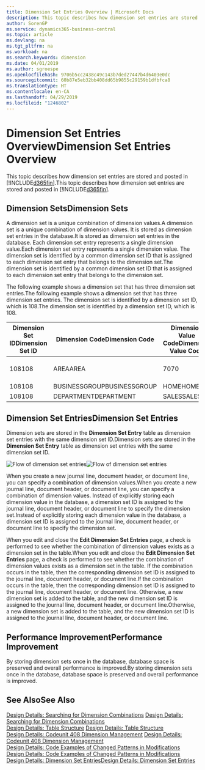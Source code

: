 ```yaml
---
title: Dimension Set Entries Overview | Microsoft Docs
description: This topic describes how dimension set entries are stored and posted in Dynamcis 365.
author: SorenGP
ms.service: dynamics365-business-central
ms.topic: article
ms.devlang: na
ms.tgt_pltfrm: na
ms.workload: na
ms.search.keywords: dimension
ms.date: 04/01/2019
ms.author: sgroespe
ms.openlocfilehash: 9706b5cc2438c49c143b7ded27447b4d6403e0dc
ms.sourcegitcommit: 60b87e5eb32bb408dd65b9855c29159b1dfbfca8
ms.translationtype: HT
ms.contentlocale: en-CA
ms.lasthandoff: 04/29/2019
ms.locfileid: "1246802"
---
```

# <a name="dimension-set-entries-overview"></a><span data-ttu-id="ccd9c-103">Dimension Set Entries Overview</span><span class="sxs-lookup"><span data-stu-id="ccd9c-103">Dimension Set Entries Overview</span></span>
<span data-ttu-id="ccd9c-104">This topic describes how dimension set entries are stored and posted in [!INCLUDE[d365fin](includes/d365fin_md.md)].</span><span class="sxs-lookup"><span data-stu-id="ccd9c-104">This topic describes how dimension set entries are stored and posted in [!INCLUDE[d365fin](includes/d365fin_md.md)].</span></span>  

## <a name="dimension-sets"></a><span data-ttu-id="ccd9c-105">Dimension Sets</span><span class="sxs-lookup"><span data-stu-id="ccd9c-105">Dimension Sets</span></span>  
<span data-ttu-id="ccd9c-106">A dimension set is a unique combination of dimension values.</span><span class="sxs-lookup"><span data-stu-id="ccd9c-106">A dimension set is a unique combination of dimension values.</span></span> <span data-ttu-id="ccd9c-107">It is stored as dimension set entries in the database.</span><span class="sxs-lookup"><span data-stu-id="ccd9c-107">It is stored as dimension set entries in the database.</span></span> <span data-ttu-id="ccd9c-108">Each dimension set entry represents a single dimension value.</span><span class="sxs-lookup"><span data-stu-id="ccd9c-108">Each dimension set entry represents a single dimension value.</span></span> <span data-ttu-id="ccd9c-109">The dimension set is identified by a common dimension set ID that is assigned to each dimension set entry that belongs to the dimension set.</span><span class="sxs-lookup"><span data-stu-id="ccd9c-109">The dimension set is identified by a common dimension set ID that is assigned to each dimension set entry that belongs to the dimension set.</span></span>  

<span data-ttu-id="ccd9c-110">The following example shows a dimension set that has three dimension set entries.</span><span class="sxs-lookup"><span data-stu-id="ccd9c-110">The following example shows a dimension set that has three dimension set entries.</span></span> <span data-ttu-id="ccd9c-111">The dimension set is identified by a dimension set ID, which is 108.</span><span class="sxs-lookup"><span data-stu-id="ccd9c-111">The dimension set is identified by a dimension set ID, which is 108.</span></span>  

|<span data-ttu-id="ccd9c-112">Dimension Set ID</span><span class="sxs-lookup"><span data-stu-id="ccd9c-112">Dimension Set ID</span></span>|<span data-ttu-id="ccd9c-113">Dimension Code</span><span class="sxs-lookup"><span data-stu-id="ccd9c-113">Dimension Code</span></span>|<span data-ttu-id="ccd9c-114">Dimension Value Code</span><span class="sxs-lookup"><span data-stu-id="ccd9c-114">Dimension Value Code</span></span>|<span data-ttu-id="ccd9c-115">Dimension Value Name</span><span class="sxs-lookup"><span data-stu-id="ccd9c-115">Dimension Value Name</span></span>|  
|----------------------|--------------------|--------------------------|--------------------------|  
|<span data-ttu-id="ccd9c-116">108</span><span class="sxs-lookup"><span data-stu-id="ccd9c-116">108</span></span>|<span data-ttu-id="ccd9c-117">AREA</span><span class="sxs-lookup"><span data-stu-id="ccd9c-117">AREA</span></span>|<span data-ttu-id="ccd9c-118">70</span><span class="sxs-lookup"><span data-stu-id="ccd9c-118">70</span></span>|<span data-ttu-id="ccd9c-119">America North</span><span class="sxs-lookup"><span data-stu-id="ccd9c-119">America North</span></span>|  
|<span data-ttu-id="ccd9c-120">108</span><span class="sxs-lookup"><span data-stu-id="ccd9c-120">108</span></span>|<span data-ttu-id="ccd9c-121">BUSINESSGROUP</span><span class="sxs-lookup"><span data-stu-id="ccd9c-121">BUSINESSGROUP</span></span>|<span data-ttu-id="ccd9c-122">HOME</span><span class="sxs-lookup"><span data-stu-id="ccd9c-122">HOME</span></span>|<span data-ttu-id="ccd9c-123">Home</span><span class="sxs-lookup"><span data-stu-id="ccd9c-123">Home</span></span>|  
|<span data-ttu-id="ccd9c-124">108</span><span class="sxs-lookup"><span data-stu-id="ccd9c-124">108</span></span>|<span data-ttu-id="ccd9c-125">DEPARTMENT</span><span class="sxs-lookup"><span data-stu-id="ccd9c-125">DEPARTMENT</span></span>|<span data-ttu-id="ccd9c-126">SALES</span><span class="sxs-lookup"><span data-stu-id="ccd9c-126">SALES</span></span>|<span data-ttu-id="ccd9c-127">Sales</span><span class="sxs-lookup"><span data-stu-id="ccd9c-127">Sales</span></span>|  

## <a name="dimension-set-entries"></a><span data-ttu-id="ccd9c-128">Dimension Set Entries</span><span class="sxs-lookup"><span data-stu-id="ccd9c-128">Dimension Set Entries</span></span>  
<span data-ttu-id="ccd9c-129">Dimension sets are stored in the **Dimension Set Entry** table as dimension set entries with the same dimension set ID.</span><span class="sxs-lookup"><span data-stu-id="ccd9c-129">Dimension sets are stored in the **Dimension Set Entry** table as dimension set entries with the same dimension set ID.</span></span>  

<span data-ttu-id="ccd9c-130">![Flow of dimension set entries](media/dimensionentrynav7.png "Flow of dimension set entries")</span><span class="sxs-lookup"><span data-stu-id="ccd9c-130">![Flow of dimension set entries](media/dimensionentrynav7.png "Flow of dimension set entries")</span></span>  

<span data-ttu-id="ccd9c-131">When you create a new journal line, document header, or document line, you can specify a combination of dimension values.</span><span class="sxs-lookup"><span data-stu-id="ccd9c-131">When you create a new journal line, document header, or document line, you can specify a combination of dimension values.</span></span> <span data-ttu-id="ccd9c-132">Instead of explicitly storing each dimension value in the database, a dimension set ID is assigned to the journal line, document header, or document line to specify the dimension set.</span><span class="sxs-lookup"><span data-stu-id="ccd9c-132">Instead of explicitly storing each dimension value in the database, a dimension set ID is assigned to the journal line, document header, or document line to specify the dimension set.</span></span>  

<span data-ttu-id="ccd9c-133">When you edit and close the **Edit Dimension Set Entries** page, a check is performed to see whether the combination of dimension values exists as a dimension set in the table.</span><span class="sxs-lookup"><span data-stu-id="ccd9c-133">When you edit and close the **Edit Dimension Set Entries** page, a check is performed to see whether the combination of dimension values exists as a dimension set in the table.</span></span> <span data-ttu-id="ccd9c-134">If the combination occurs in the table, then the corresponding dimension set ID is assigned to the journal line, document header, or document line.</span><span class="sxs-lookup"><span data-stu-id="ccd9c-134">If the combination occurs in the table, then the corresponding dimension set ID is assigned to the journal line, document header, or document line.</span></span> <span data-ttu-id="ccd9c-135">Otherwise, a new dimension set is added to the table, and the new dimension set ID is assigned to the journal line, document header, or document line.</span><span class="sxs-lookup"><span data-stu-id="ccd9c-135">Otherwise, a new dimension set is added to the table, and the new dimension set ID is assigned to the journal line, document header, or document line.</span></span>  

## <a name="performance-improvement"></a><span data-ttu-id="ccd9c-136">Performance Improvement</span><span class="sxs-lookup"><span data-stu-id="ccd9c-136">Performance Improvement</span></span>  
<span data-ttu-id="ccd9c-137">By storing dimension sets once in the database, database space is preserved and overall performance is improved.</span><span class="sxs-lookup"><span data-stu-id="ccd9c-137">By storing dimension sets once in the database, database space is preserved and overall performance is improved.</span></span>  

## <a name="see-also"></a><span data-ttu-id="ccd9c-138">See Also</span><span class="sxs-lookup"><span data-stu-id="ccd9c-138">See Also</span></span>  
<span data-ttu-id="ccd9c-139">[Design Details: Searching for Dimension Combinations](design-details-searching-for-dimension-combinations.md) </span><span class="sxs-lookup"><span data-stu-id="ccd9c-139">[Design Details: Searching for Dimension Combinations](design-details-searching-for-dimension-combinations.md) </span></span>  
<span data-ttu-id="ccd9c-140">[Design Details: Table Structure](design-details-table-structure.md) </span><span class="sxs-lookup"><span data-stu-id="ccd9c-140">[Design Details: Table Structure](design-details-table-structure.md) </span></span>  
<span data-ttu-id="ccd9c-141">[Design Details: Codeunit 408 Dimension Management](design-details-codeunit-408-dimension-management.md) </span><span class="sxs-lookup"><span data-stu-id="ccd9c-141">[Design Details: Codeunit 408 Dimension Management](design-details-codeunit-408-dimension-management.md) </span></span>  
<span data-ttu-id="ccd9c-142">[Design Details: Code Examples of Changed Patterns in Modifications](design-details-code-examples-of-changed-patterns-in-modifications.md) </span><span class="sxs-lookup"><span data-stu-id="ccd9c-142">[Design Details: Code Examples of Changed Patterns in Modifications](design-details-code-examples-of-changed-patterns-in-modifications.md) </span></span>  
[<span data-ttu-id="ccd9c-143">Design Details: Dimension Set Entries</span><span class="sxs-lookup"><span data-stu-id="ccd9c-143">Design Details: Dimension Set Entries</span></span>](design-details-dimension-set-entries.md)   
